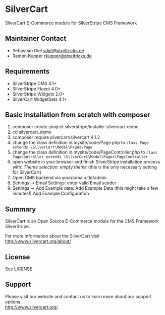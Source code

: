 # SilverCart
SilverCart E-Commerce module for SilverStripe CMS Framework

## Maintainer Contact

* Sebastian Diel <sdiel@pixeltricks.de>
* Ramon Kupper <rkupper@pixeltricks.de>

## Requirements
* SilverStripe CMS 4.1+
* SilverStripe Fluent 4.0+
* SilverStripe Widgets 2.0+
* SilverCart WidgetSets 4.1+

## Basic installation from scratch with composer
1. composer create-project silverstripe/installer silvercart-demo
2. cd silvercart_demo 
3. composer require silvercart/silvercart 4.1.2
4. change the class definition in mysite/code/Page.php to
   ```class Page extends \SilverCart\Model\Pages\Page```
5. change the class definition in mysite/code/PageController.php to
   ```class PageController extends \SilverCart\Model\Pages\PageController```
6. open website in your browser and finish SilverStripe installation process with: 
   *Theme selection: empty theme* (this is the only necessary setting for SilverCart) 
7. Open CMS backend via yourdomain.tld/admin
8. Settings -> Email Settings:
   enter valid Email sender 
9. Settings -> Add Example data:
   Add Example Data (this might take a few minutes!) 
   Add Example Configuration

## Summary
SilverCart is an Open Source E-Commerce module for the CMS Framework SilverStripe.

For more information about the SilverCart visit http://www.silvercart.org/about/

## License
See LICENSE

## Support
Please visit our website and contact us to learn more about our support options.  
http://www.silvercart.org/
